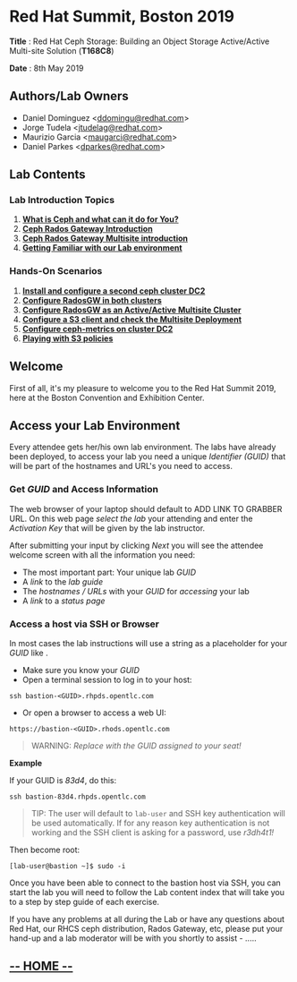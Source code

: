 # Red Hat Summit, Boston 2019

**Title** : Red Hat Ceph Storage: Building an Object Storage Active/Active Multi-site Solution (**T168C8**)

**Date**  : 8th May 2019

## **Authors/Lab Owners**
* Daniel Dominguez <<ddomingu@redhat.com>>
* Jorge Tudela <<jtudelag@redhat.com>>
* Maurizio Garcia <<maugarci@redhat.com>>
* Daniel Parkes <<dparkes@redhat.com>>

## **Lab Contents**

### **Lab Introduction Topics**

1. [**What is Ceph and what can it do for You?**](/labIntro1/01-Lab-WhatIsCeph.md)
2. [**Ceph Rados Gateway Introduction**](/labIntro2/02-Lab_RGW_Introduction.md)
3. [**Ceph Rados Gateway Multisite introduction**](/labIntro3/03-Lab_RGW_MultiSite_Introduction.md)
4. [**Getting Familiar with our Lab environment**](/labIntro4/04-DC1_ceph_cluster.md)

### **Hands-On Scenarios**

1. [**Install and configure a second ceph cluster DC2**](/scenario1/01-DC2_ceph_cluster_installation.md)
2. [**Configure RadosGW in both clusters**](/scenario2/02-RadosGW_configuration.md)
3. [**Configure RadosGW as an Active/Active Multisite Cluster**](/scenario3/03-RadosGW_Multisite_Configuration.md)
4. [**Configure a S3 client and check the Multisite Deployment**](/scenario4/04-Configure_S3_client.md)
5. [**Configure ceph-metrics on cluster DC2**](/scenario5/05-DC2_cephmetrics_configuration.md)
6. [**Playing with S3 policies**](/scenario6/06-S3_policies.md)


## **Welcome**

First of all, it's my pleasure to welcome you to the Red Hat Summit 2019, here at the Boston Convention and Exhibition Center.


## **Access your Lab Environment**

Every attendee gets her/his own lab environment. The labs have already been deployed, to access your lab you need a unique *Identifier (GUID)* that will be part of the hostnames and URL's you need to access.

### **Get *GUID* and Access Information**

The web browser of your laptop should default to ADD LINK TO GRABBER URL. On this web page *select the lab* your attending and enter the *Activation Key* that will be given by the lab instructor.

After submitting your input by clicking *Next* you will see the attendee welcome screen with all the information you need:

* The most important part: Your unique lab *GUID*
* A *link* to the *lab guide*
* The *hostnames / URLs* with your *GUID* for *accessing* your lab
* A *link* to a *status page*

### **Access a host via SSH or Browser**

In most cases the lab instructions will use a string as a placeholder for your *GUID* like *<GUID>*.

* Make sure you know your *GUID*
* Open a terminal session to log in to your host:

```
ssh bastion-<GUID>.rhpds.opentlc.com
```

* Or open a browser to access a web UI:

```
https://bastion-<GUID>.rhods.opentlc.com
```

>WARNING: *Replace <GUID> with the GUID assigned to your seat!*

**Example**

If your GUID is *83d4*, do this:
```
ssh bastion-83d4.rhpds.opentlc.com
```

>TIP: The user will default to `lab-user` and SSH key authentication will be used automatically. If for any reason key authentication is not working and the SSH client is asking for a password, use *r3dh4t1!*

Then become root:
```
[lab-user@bastion ~]$ sudo -i
```

Once you have been able to connect to the bastion host via SSH, you can start the lab you will need to follow the Lab content index that will take you to a step by step guide of each exercise.

If you have any problems at all during the Lab or have any questions about Red Hat, our RHCS ceph distribution, Rados Gateway, etc, please put your hand-up and a lab moderator will be with you shortly to assist - .....

## [**-- HOME --**](https://redhatsummitlabs.gitlab.io/red-hat-ceph-storage-building-an-object-storage-active-active-multisite-solution/#/)
